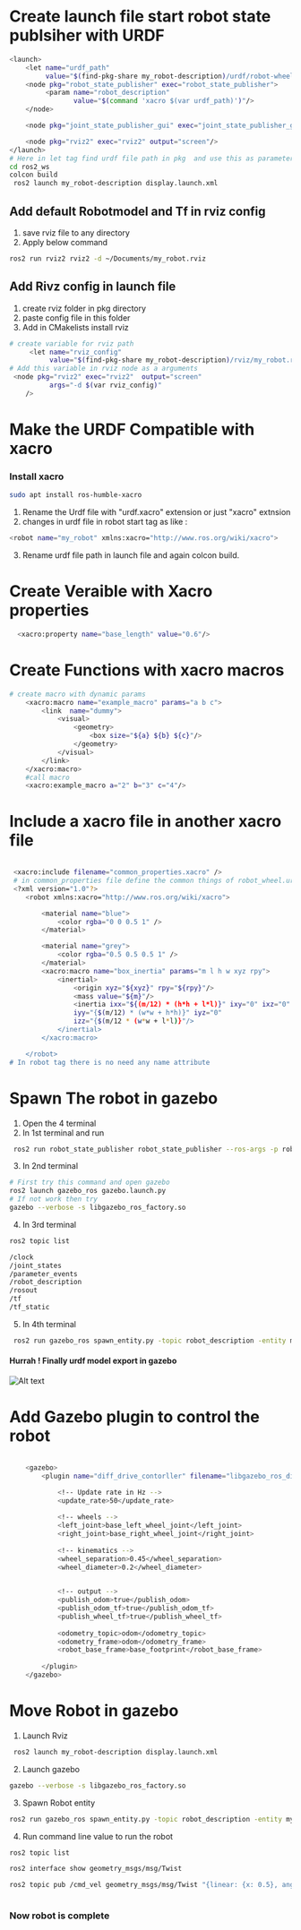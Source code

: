 # Create launch file start robot state publsiher with URDF

```bash
<launch>
    <let name="urdf_path"
         value="$(find-pkg-share my_robot-description)/urdf/robot-wheel.urdf" />
    <node pkg="robot_state_publisher" exec="robot_state_publisher">
         <param name="robot_description"
                value="$(command 'xacro $(var urdf_path)')"/>
    </node>

    <node pkg="joint_state_publisher_gui" exec="joint_state_publisher_gui"/>

    <node pkg="rviz2" exec="rviz2" output="screen"/>
</launch>
# Here in let tag find urdf file path in pkg  and use this as parameter of value of robot_description
cd ros2_ws
colcon build
 ros2 launch my_robot-description display.launch.xml

```

## Add default Robotmodel and Tf in rviz config

1. save rviz file to any directory
2. Apply below command

```bash
ros2 run rviz2 rviz2 -d ~/Documents/my_robot.rviz


```

## Add Rivz config in launch file

1. create rviz folder in pkg directory
2. paste config file in this folder
3. Add in CMakelists install rviz

```bash
# create variable for rviz path
     <let name="rviz_config"
          value="$(find-pkg-share my_robot-description)/rviz/my_robot.rviz"/>
# Add this variable in rviz node as a arguments
 <node pkg="rviz2" exec="rviz2"  output="screen"
          args="-d $(var rviz_config)"
    />

```

# Make the URDF Compatible with xacro

### Install xacro

```bash
sudo apt install ros-humble-xacro
```

1. Rename the Urdf file with "urdf.xacro" extension or just "xacro" extnsion
2. changes in urdf file in robot start tag as like :

```bash
<robot name="my_robot" xmlns:xacro="http://www.ros.org/wiki/xacro">

```

3. Rename urdf file path in launch file and again colcon build.

# Create Veraible with Xacro properties

```bash
  <xacro:property name="base_length" value="0.6"/>

```

# Create Functions with xacro macros

```bash
# create macro with dynamic params
    <xacro:macro name="example_macro" params="a b c">
        <link  name="dummy">
            <visual>
                <geometry>
                    <box size="${a} ${b} ${c}"/>
                </geometry>
            </visual>
        </link>
    </xacro:macro>
    #call macro
    <xacro:example_macro a="2" b="3" c="4"/>

```

# Include a xacro file in another xacro file

```bash

 <xacro:include filename="common_properties.xacro" />
 # in common_properties file define the common things of robot_wheel.urdf file
 <?xml version="1.0"?>
    <robot xmlns:xacro="http://www.ros.org/wiki/xacro">

        <material name="blue">
            <color rgba="0 0 0.5 1" />
        </material>

        <material name="grey">
            <color rgba="0.5 0.5 0.5 1" />
        </material>
        <xacro:macro name="box_inertia" params="m l h w xyz rpy">
            <inertial>
                <origin xyz="${xyz}" rpy="${rpy}"/>
                <mass value="${m}"/>
                <inertia ixx="${(m/12) * (h*h + l*l)}" ixy="0" ixz="0"
                iyy="{$(m/12) * (w*w + h*h)}" iyz="0"
                izz="{$(m/12 * (w*w + l*l)}"/>
            </inertial>
        </xacro:macro>

    </robot>
# In robot tag there is no need any name attribute

```

# Spawn The robot in gazebo

1. Open the 4 terminal
2. In 1st terminal and run

```bash
 ros2 run robot_state_publisher robot_state_publisher --ros-args -p robot_description:="$(xacro ~/development/ros2-beginners-level-2/ros2_ws/src/my_robot-description/urdf/robot-wheel.urdf.xacro)"


```

3. In 2nd terminal

```bash
# First try this command and open gazebo
ros2 launch gazebo_ros gazebo.launch.py
# If not work then try
gazebo --verbose -s libgazebo_ros_factory.so
```

4. In 3rd terminal

```bash
ros2 topic list

/clock
/joint_states
/parameter_events
/robot_description
/rosout
/tf
/tf_static

```

5. In 4th terminal

```bash
 ros2 run gazebo_ros spawn_entity.py -topic robot_description -entity my_robot
```

#### Hurrah ! Finally urdf model export in gazebo

![Alt text](image.png)

# Add Gazebo plugin to control the robot 
```bash

    <gazebo>
        <plugin name="diff_drive_contorller" filename="libgazebo_ros_diff_drive.so">

            <!-- Update rate in Hz -->
            <update_rate>50</update_rate>
    
            <!-- wheels -->
            <left_joint>base_left_wheel_joint</left_joint>
            <right_joint>base_right_wheel_joint</right_joint>
    
            <!-- kinematics -->
            <wheel_separation>0.45</wheel_separation>
            <wheel_diameter>0.2</wheel_diameter>

    
            <!-- output -->
            <publish_odom>true</publish_odom>
            <publish_odom_tf>true</publish_odom_tf>
            <publish_wheel_tf>true</publish_wheel_tf>
    
            <odometry_topic>odom</odometry_topic>
            <odometry_frame>odom</odometry_frame>
            <robot_base_frame>base_footprint</robot_base_frame>
    
        </plugin>
    </gazebo>


```
# Move Robot in gazebo 

1. Launch Rviz 
```bash
 ros2 launch my_robot-description display.launch.xml
```
2. Launch gazebo 
```bash
gazebo --verbose -s libgazebo_ros_factory.so

```
3. Spawn Robot entity 
```bash
ros2 run gazebo_ros spawn_entity.py -topic robot_description -entity my_robot

```
4. Run command line value to run the robot 
```bash
ros2 topic list 

ros2 interface show geometry_msgs/msg/Twist

ros2 topic pub /cmd_vel geometry_msgs/msg/Twist "{linear: {x: 0.5}, angular: {z: 0}}"



```
### Now robot is complete 